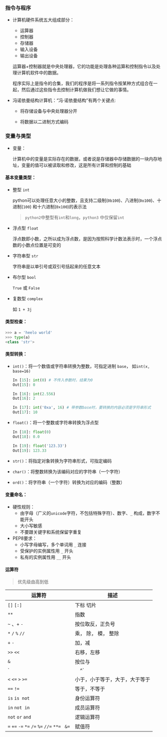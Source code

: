 ### 指令与程序

- 计算机硬件系统五大组成部分：

  - 运算器
  - 控制器
  - 存储器
  - 输入设备
  - 输出设备

  运算器+控制器就是中央处理器，它的功能是处理各种运算和控制指令以及处理计算机软件中的数据。

  程序实际上是指令的合集，我们的程序是将一系列指令按某种方式组合在一起，然后通过这些指令去控制计算机做我们想让它做的事情。

- 冯诺依曼结构计算机：“冯·诺依曼结构”有两个关键点:

  - 将存储设备与中央处理器分开

  - 将数据以二进制方式编码



### 变量与类型

- 变量：

  计算机中的变量是实际存在的数据，或者说是存储器中存储数据的一块内存地址，变量的值可以被读取和修改，这是所有计算和控制的基础

#### 基本变量类型：

- 整型 `int`

  python可以处理任意大小的整数，且支持二级制(`0b100`)、八进制(`0o100`)、十进制(`100`) 和十六进制(`0x100`)的表示法

  > `python2`中整型有`int`和`long`，`python3` 中仅保留`int`

- 浮点型 `float`

  浮点数即小数，之所以成为浮点数，是因为按照科学计数法表示时，一个浮点数的小数点位置是可变的

- 字符串型 `str`

  字符串是以单引号或双引号括起来的任意文本

- 布尔型 `bool`

  `True` 或 `False`

- 复数型 `complex`

  如 `1 + 3j`

#### 类型检查：

```python
>>> a = 'heelo world'
>>> type(a)
<class 'str'>
```

#### 类型转换：

- `int()`：将一个数值或字符串转换为整数，可指定进制 `base`， 如`int(x, base=16)`

  ```python
  In [15]: int(0) # 不传入参数时，结果为0
  Out[15]: 0
  
  In [16]: int(2.556)
  Out[16]: 2
  
  In [17]: int('0xa', 16) # 带参数base时，要转换的内容必须是字符串形式
  Out[17]: 10
  ```

- `float()`：将一个整数或字符串转换为浮点型

  ```python
  In [18]: float(0)
  Out[18]: 0.0
  
  In [19]: float('123.33')
  Out[19]: 123.33
  ```

- `str()`：将指定对象转换为字符串形式，可指定编码

- `char()`：将整数转换为该编码对应的字符串（一个字符）

- `ord()`：将字符串（一个字符）转换为对应的编码（整数）

#### 变量命名：

- 硬性规则：
  - 由字母（广义的`unicode`字符，不包括特殊字符）、数字、`_` 构成，数字不能开头
  - 大小写敏感
  - 不要跟关键字和系统保留字重复
- PEP8要求：
  - 小写字母编写，多个单词用 `_` 连接
  - 受保护的实例属性用 `_` 开头
  - 私有的实例属性用 `__` 开头

#### 运算符

> 优先级由高到低

| 运算符                                                 | 描述                           |
| ------------------------------------------------------ | ------------------------------ |
| `[]`  `[:]`                                            | 下标  切片                     |
| `**`                                                   | 指数                           |
| `~` 、`+` `-`                                          | 按位取反，正负号               |
| `*`   `/`  `%`  `//`                                   | 乘， 除， 模， 整除            |
| `+`  `- `                                              | 加，减                         |
| `>>`  `<<`                                             | 右移，左移                     |
| `&`                                                    | 按位与                         |
| `|`  `^`                                               | 按位或、按位异或               |
| `<`  `<=`  `>`   `>=`                                  | 小于，小于等于，大于，大于等于 |
| `==`  `!=`                                             | 等于，不等于                   |
| `is`  `is not`                                         | 身份运算符                     |
| `in`  `not in`                                         | 成员运算符                     |
| `not`  `or`  `and`                                     | 逻辑运算符                     |
| `=`  `+=`  `-=`  `*=`  `/=`  `%=`  `//=`  `**= `  `&=` | 赋值符                         |

